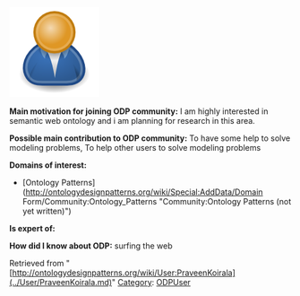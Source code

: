 [![Image:ODPUser.png](../images/a/a6/ODPUser.png)](../Image/ODPUser.png.md "Image:ODPUser.png")




  





__Main motivation for joining ODP community:__ I am highly interested in semantic web ontology and i am planning for research in this area.


__Possible main contribution to ODP community:__ To have some help to solve modeling problems, To help other users to solve modeling problems


__Domains of interest:__



* [Ontology Patterns](http://ontologydesignpatterns.org/wiki/Special:AddData/Domain Form/Community:Ontology_Patterns "Community:Ontology Patterns (not yet written)")


__Is expert of:__


  

__How did I know about ODP:__ surfing the web






Retrieved from "[http://ontologydesignpatterns.org/wiki/User:PraveenKoirala](../User/PraveenKoirala.md)"
 [Category](http://ontologydesignpatterns.org/wiki/Special:Categories "Special:Categories"): [ODPUser](../Category/ODPUser.md "Category:ODPUser")